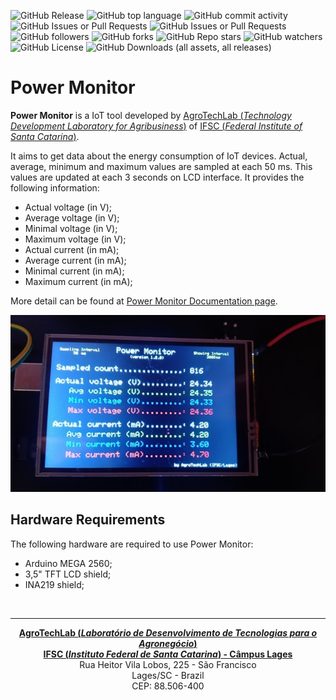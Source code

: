 ![GitHub Release](https://img.shields.io/github/v/release/agrotechlab-ifsc/power_monitor)
![GitHub top language](https://img.shields.io/github/languages/top/agrotechlab-ifsc/power_monitor)
![GitHub commit activity](https://img.shields.io/github/commit-activity/t/agrotechlab-ifsc/power_monitor)
![GitHub Issues or Pull Requests](https://img.shields.io/github/issues/agrotechlab-ifsc/power_monitor)
![GitHub Issues or Pull Requests](https://img.shields.io/github/issues-pr/agrotechlab-ifsc/power_monitor)
![GitHub followers](https://img.shields.io/github/followers/agrotechlab-ifsc)
![GitHub forks](https://img.shields.io/github/forks/agrotechlab-ifsc/power_monitor)
![GitHub Repo stars](https://img.shields.io/github/stars/agrotechlab-ifsc/power_monitor)
![GitHub watchers](https://img.shields.io/github/watchers/agrotechlab-ifsc/power_monitor)
![GitHub License](https://img.shields.io/github/license/agrotechlab-ifsc/power_monitor)
![GitHub Downloads (all assets, all releases)](https://img.shields.io/github/downloads/agrotechlab-ifsc/power_monitor/total)

# Power Monitor 

**Power Monitor** is a IoT tool developed by <a href="https://agrotechlab.lages.ifsc.edu.br">AgroTechLab (*Technology Development 
Laboratory for Agribusiness*)</a> of <a href="https://www.ifsc.edu.br">IFSC (*Federal Institute of Santa Catarina*)</a>.

It aims to get data about the energy consumption of IoT devices. Actual, average, minimum and maximum values are sampled at each 50 ms.
This values are updated at each 3 seconds on LCD interface. It provides the following information:
* Actual voltage (in V);
* Average voltage (in V);
* Minimal voltage (in V);
* Maximum voltage (in V);
* Actual current (in mA);
* Average current (in mA);
* Minimal current (in mA);
* Maximum current (in mA);

More detail can be found at <a href="https://agrotechlab-ifsc.github.io/power_monitor">Power Monitor Documentation page</a>.

![Power Monitor display](./docs/figs/powermonitor_display.jpg "Power Monitor display")

## Hardware Requirements

The following hardware are required to use Power Monitor:
* Arduino MEGA 2560;
* 3,5" TFT LCD shield;
* INA219 shield;


<br><hr><p style="text-align: center;"><b><a href="https://agrotechlab.lages.ifsc.edu.br/">AgroTechLab (<i>Laboratório de Desenvolvimento de Tecnologias para o Agronegócio</i>)</a></b><br>
<b><a href="https://ifsc.edu.br/web/campus-lages">IFSC (<i>Instituto Federal de Santa Catarina</i>) - Câmpus Lages</a></b><br>
Rua Heitor Vila Lobos, 225 - São Francisco<br>
Lages/SC - Brazil<br>
CEP: 88.506-400</p>
